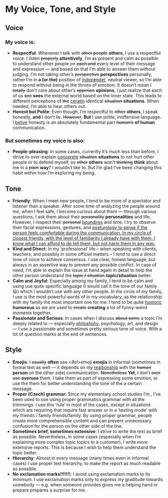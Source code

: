 # My Voice, Tone, and Style

<!-- Voice, Tone, and Style -->
<!-- Voice and Tone (Style, too) -->
<!-- Content Style Guide -->
<!-- Note: Even your headings can have your voice, tone, and style. -->


## Voice

### My voice is:

- **Respectful**: Whenever I talk with <del>other people</del> **others**, I use a respectful voice. I listen <del>properly</del> **attentively**, I’m as present and calm as possible to understand other people on <del>each and</del> every level of their message and expression — and based on that I’m able to answer them without judging. I’m not taking other’s <del>perspective</del> **perspectives** personally, rather I’m in **a (or the)** position of <ins>independet</ins>, neutral viewer, so I’m able to respond without being in the throes of emotion. It doesn’t mean I <del>totally</del> don’t care about other’s <del>oppinion</del> **opinions**, I just realize that each of us <del>see</del> **sees** the external world based on the inner state. This leads to different perceptions of <del>the</del> <ins>ceratin</ins> identical <del>situation</del> **situations**.
When needed, I’m able to hear others out.
- **Honest but Polite**: Even though, I’m respectful to <del>other</del> **others**, I speak honestly, **and** I don’t lie. <del>However</del>, **But** I use polite, inoffensive language. I <ins>belive</ins> honesty is an absolutely fundamental part <del>human’s</del> **of human** communication.

### But sometimes my voice is also:
- **People-pleasing**: In some cases, currently it’s much less than before, I strive to over-explain <ins>concerete</ins> <del>situation</del> **situations** to not hurt other people or to defend myself, so <del>other</del> **others** won’t <del>thinking</del> **think** about me in a <del>plain</del> **way**? I wouldn’t like to. But I’m glad I’ve been changing this habit within how I’m exploring my _being_.

## Tone

- **Friendly**: When I meet new people, I tend to be more of a spectator and listener than a speaker. After some time of analyzing the people around me, when I feel safe, I become curious about them — through various questions, I ask them about their <del>personality</del> **personalities** and life. However, I respect their <del>personal</del> <ins>boundires</ins> and time. I try to observe their facial expressions, gestures, and <ins>posturology<ins> to sense if the person feels comfortable during the communication. In my circle of closest friends, with the level of familiarity I already have with them, I know what I can afford to do tell them, but not harm them in any way.
- **Kind and Direct**: In my ‘professional’ life – when speaking with clients, teachers, and possibly in some official matters – I tend to use a direct tone of voice to achieve consensus. I use clear, honest language, but always in an assertive way to prevent any possible conflict. In case of need, I’m able to explain the issue at hand again in detail to help the other person understand the <del>topic / situation</del> **topic/situation** better.
- **Calm and Joyful**: Especially among my family, I tend to be calm and using use quite specific language (I would call it the tone of our family 😃) which I wouldn’t use with any other people. In the circle of my family, I use is the most powerful words of in my vocabulary, as the relationship with my family the most important one for me. I tend to be quite <ins>humoric</ins> **humorous** as we are used to <del>create</del> **creating** a lot of funny-weird moments together.
- **Passionate and Serious**: In cases when I discuss <del>about some</del> a topic I’m deeply related to — especially <ins>philoshphy</ins>, psychology, art, and design — I use a passionate and sometimes pretty serious tone of voice. With a lot of question marks at the end of sentences.

## Style

<!-- Consider including style tips on capitalization of headings (sentence or title case), words to avoid, or general grammar and mechanics dos and don’ts, etc.
See: https://styleguide.mailchimp.com/grammar-and-mechanics/-->

- **Emojis**: I <del>usually</del> **often** use <∂el>emoji</del> **emojis** in informal (sometimes in formal text as well — it depends on my <ins>realtionship</ins> with the <del>human</del> **person** on the other side) communication. <del>Nonetheless</del> **Yet**, I don’t <del>over use</del> **overuse** them. I take them as part of expressing some emotion, or use the them for better understanding the tone of the a certain message.
- **Proper (Czech) grammar**: Since my elementary school studies I’m , I’ve been used to use using proper grammatics grammar with all the trimmings. I use this ‘rule‘ in most of the cases, except in situations which are requiring that require fast answer or in a ‘texting mode’ with my friends / family friends/family. By using proper grammar, people create more comprehensible content and can prevent unnecessary confusion for the person on the other side of the line.
- **Sometimes brief, sometimes extensive**: I strive to write the text as brief as possible. Nevertheless, in some cases (especially when I’m explaining more complex topic topics to a customer), I write more extensive reports. This is because I wish to help them understand the topic better.
- **Hierarchy**: Almost in every message (many times even in informal cases) I use proper text hierarchy, to make the report as much readable as possible.
- **No exclamation marks!!!!!!!**: I avoid using exclamation marks to its minimum. I use exclamation marks only to express my graditude towards somebody — e.g. when someone provides gives me a helping hand or prepare prepares a surprise for me.

